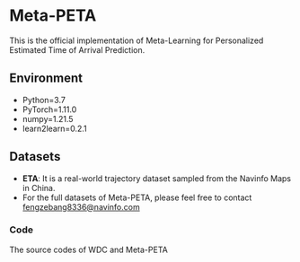 # Meta-PETA
This is the official implementation of Meta-Learning for Personalized Estimated Time of Arrival Prediction.

## Environment
* Python=3.7
* PyTorch=1.11.0
* numpy=1.21.5
* learn2learn=0.2.1

## Datasets
* **ETA**: It is a real-world trajectory dataset sampled from the Navinfo Maps in China.
* For the full datasets of Meta-PETA, please feel free to contact fengzebang8336@navinfo.com

### Code
The source codes of WDC and Meta-PETA

